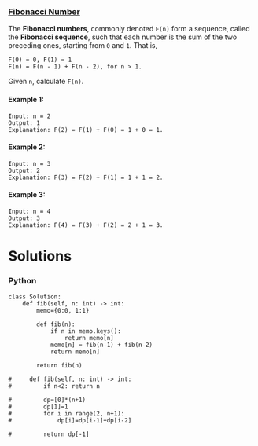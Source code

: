 ### [Fibonacci Number](https://leetcode.com/problems/fibonacci-number/) <br>

The **Fibonacci numbers**, commonly denoted `F(n)` form a sequence, called the **Fibonacci sequence**, such that each number is the sum of the two preceding ones, starting from `0` and `1`. That is,

```
F(0) = 0, F(1) = 1
F(n) = F(n - 1) + F(n - 2), for n > 1.
```
Given `n`, calculate `F(n)`.


#### Example 1:

```
Input: n = 2
Output: 1
Explanation: F(2) = F(1) + F(0) = 1 + 0 = 1.

```

#### Example 2:

```
Input: n = 3
Output: 2
Explanation: F(3) = F(2) + F(1) = 1 + 1 = 2.

```

#### Example 3:

```
Input: n = 4
Output: 3
Explanation: F(4) = F(3) + F(2) = 2 + 1 = 3.

```

# Solutions

### Python
```
class Solution:
    def fib(self, n: int) -> int:
        memo={0:0, 1:1}
        
        def fib(n):
            if n in memo.keys():
                return memo[n]
            memo[n] = fib(n-1) + fib(n-2)
            return memo[n]
        
        return fib(n)
    
#     def fib(self, n: int) -> int:
#         if n<2: return n
        
#         dp=[0]*(n+1)
#         dp[1]=1
#         for i in range(2, n+1):
#             dp[i]=dp[i-1]+dp[i-2]
        
#         return dp[-1]

```
